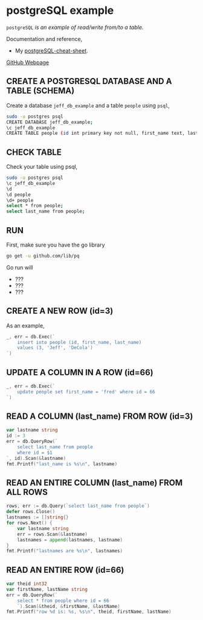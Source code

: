 # postgreSQL example

`postgreSQL` _is an example of
read/write from/to a table._

Documentation and reference,

* My
  [postgreSQL-cheat-sheet](https://github.com/JeffDeCola/my-cheat-sheets/tree/master/software/development/software-architectures/database/postgreSQL-cheat-sheet).

[GitHub Webpage](https://jeffdecola.github.io/my-go-examples/)

## CREATE A POSTGRESQL DATABASE AND A TABLE (SCHEMA)

Create a database `jeff_db_example` and a table `people` using `psql`,

```bash
sudo -u postgres psql
CREATE DATABASE jeff_db_example;
\c jeff_db_example
CREATE TABLE people (id int primary key not null, first_name text, last_name text);
```

## CHECK TABLE

Check your table using psql,

```bash
sudo -u postgres psql
\c jeff_db_example
\d
\d people
\d+ people
select * from people;
select last_name from people;
```

## RUN

First, make sure you have the go library

```bash
go get -u github.com/lib/pq
```

Go run will

* ???
* ???
* ???

## CREATE A NEW ROW (id=3)

As an example,

```go
_, err = db.Exec(`
    insert into people (id, first_name, last_name)
    values (3, 'Jeff', 'DeCola')
`)
```

## UPDATE A COLUMN IN A ROW (id=66)

```go
_, err = db.Exec(`
    update people set first_name = 'fred' where id = 66
`)
```

## READ A COLUMN (last_name) FROM ROW (id=3)

```go
var lastname string
id := 3
err = db.QueryRow(`
    select last_name from people
    where id = $1
`, id).Scan(&lastname)
fmt.Printf("last_name is %s\n", lastname)
```

## READ AN ENTIRE COLUMN (last_name) FROM ALL ROWS

```go
rows, err := db.Query(`select last_name from people`)
defer rows.Close()
lastnames := []string{}
for rows.Next() {
    var lastname string
    err = rows.Scan(&lastname)
    lastnames = append(lastnames, lastname)
}
fmt.Printf("lastnames are %s\n", lastnames)
```

## READ AN ENTIRE ROW (id=66)

```go
var theid int32
var firstName, lastName string
err = db.QueryRow(`
    select * from people where id = 66
    `).Scan(&theid, &firstName, &lastName)
fmt.Printf("row %d is: %s, %s\n", theid, firstName, lastName)
```
